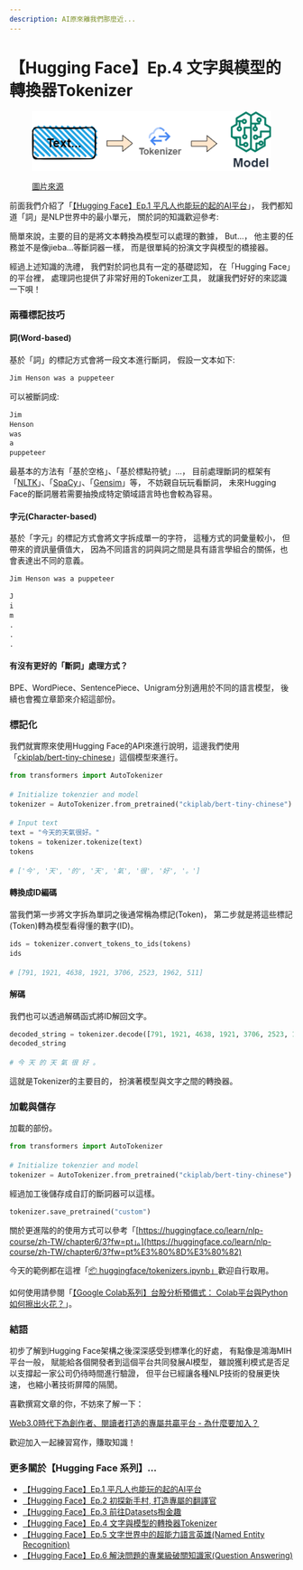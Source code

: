 ```yaml
---
description: AI原來離我們那麼近...
---
```


# 【Hugging Face】Ep.4 文字與模型的轉換器Tokenizer

<figure><img src="../.gitbook/assets/huggingface_tokenizer.drawio.png" alt=""><figcaption><p><a href="https://vocus.cc/article/64a34d8dfd8978000190e556">圖片來源</a></p></figcaption></figure>

前面我們介紹了「[【Hugging Face】Ep.1 平凡人也能玩的起的AI平台](https://www.potatomedia.co/s/aHvvQP3M)」， 我們都知道「詞」是NLP世界中的最小單元， 關於詞的知識歡迎參考:

簡單來說，主要的目的是將文本轉換為模型可以處理的數據， But…， 他主要的任務並不是像jieba…等斷詞器一樣， 而是很單純的扮演文字與模型的橋接器。

經過上述知識的洗禮， 我們對於詞也具有一定的基礎認知， 在「Hugging Face」的平台裡， 處理詞也提供了非常好用的Tokenizer工具， 就讓我們好好的來認識一下唄！

### 兩種標記技巧

#### 詞(Word-based)

基於「詞」的標記方式會將一段文本進行斷詞， 假設一文本如下:

```python
Jim Henson was a puppeteer
```

可以被斷詞成:

```python
Jim
Henson
was
a
puppeteer
```

最基本的方法有「基於空格」、「基於標點符號」…， 目前處理斷詞的框架有「[NLTK](https://www.nltk.org/)」、「[SpaCy](https://spacy.io/)」、「[Gensim](https://github.com/RaRe-Technologies/gensim)」等， 不妨親自玩玩看斷詞， 未來Hugging Face的斷詞層若需要抽換成特定領域語言時也會較為容易。

#### 字元(Character-based)

基於「字元」的標記方式會將文字拆成單一的字符， 這種方式的詞彙量較小， 但帶來的資訊量價值大， 因為不同語言的詞與詞之間是具有語言學組合的關係，也會表達出不同的意義。

```python
Jim Henson was a puppeteer
```

```python
J
i
m
.
.
.
```

#### 有沒有更好的「斷詞」處理方式？

BPE、WordPiece、SentencePiece、Unigram分別適用於不同的語言模型， 後續也會獨立章節來介紹這部份。

### 標記化

我們就實際來使用Hugging Face的API來進行說明，這邊我們使用「[ckiplab/bert-tiny-chinese](https://huggingface.co/ckiplab/bert-tiny-chinese)」這個模型來進行。

```python
from transformers import AutoTokenizer

# Initialize tokenzier and model
tokenizer = AutoTokenizer.from_pretrained("ckiplab/bert-tiny-chinese")

# Input text
text = "今天的天氣很好。"
tokens = tokenizer.tokenize(text)
tokens

# ['今', '天', '的', '天', '氣', '很', '好', '。']
```

#### 轉換成ID編碼

當我們第一步將文字拆為單詞之後通常稱為標記(Token)， 第二步就是將這些標記(Token)轉為模型看得懂的數字(ID)。

```python
ids = tokenizer.convert_tokens_to_ids(tokens)
ids

# [791, 1921, 4638, 1921, 3706, 2523, 1962, 511]
```

#### 解碼

我們也可以透過解碼函式將ID解回文字。

```python
decoded_string = tokenizer.decode([791, 1921, 4638, 1921, 3706, 2523, 1962, 511])
decoded_string

# 今 天 的 天 氣 很 好 。
```

這就是Tokenizer的主要目的， 扮演著模型與文字之間的轉換器。

### 加載與儲存

加載的部份。

```python
from transformers import AutoTokenizer

# Initialize tokenzier and model
tokenizer = AutoTokenizer.from_pretrained("ckiplab/bert-tiny-chinese")
```

經過加工後儲存成自訂的斷詞器可以這樣。

```python
tokenizer.save_pretrained("custom")
```

關於更進階的的使用方式可以參考「[https://huggingface.co/learn/nlp-course/zh-TW/chapter6/3?fw=pt」。](https://huggingface.co/learn/nlp-course/zh-TW/chapter6/3?fw=pt%E3%80%8D%E3%80%82)



今天的範例都在這裡「[📦 huggingface/tokenizers.ipynb」](https://github.com/weihanchen/google-colab-python-learn/blob/main/jupyter-examples/huggingface/tokenizers.ipynb)歡迎自行取用。

如何使用請參閱「[【Google Colab系列】台股分析預備式： Colab平台與Python如何擦出火花？](https://www.potatomedia.co/s/aNLHZe3S)」。

### 結語

初步了解到Hugging Face架構之後深深感受到標準化的好處， 有點像是鴻海MIH平台一般， 賦能給各個開發者到這個平台共同發展AI模型， 雖說獲利模式是否足以支撐起一家公司仍待時間進行驗證， 但平台已經讓各種NLP技術的發展更快速， 也縮小著技術屏障的隔閡。

喜歡撰寫文章的你，不妨來了解一下：

[Web3.0時代下為創作者、閱讀者打造的專屬共贏平台 - 為什麼要加入？](https://www.potatomedia.co/s/2PmFxsq)

歡迎加入一起練習寫作，賺取知識！



### 更多關於【Hugging Face 系列】…

* [【Hugging Face】Ep.1 平凡人也能玩的起的AI平台](https://vocus.cc/article/649d7961fd89780001b63b0a)
* [【Hugging Face】Ep.2 初探新手村, 打造專屬的翻譯官](https://vocus.cc/article/64a013ecfd89780001601391)
* [【Hugging Face】Ep.3 前往Datasets掏金趣](https://vocus.cc/article/64a2c62afd897800018a8185)
* [【Hugging Face】Ep.4 文字與模型的轉換器Tokenizer](https://vocus.cc/article/64a34d8dfd8978000190e556)
* [【Hugging Face】Ep.5 文字世界中的超能力語言英雄(Named Entity Recognition)](https://vocus.cc/article/64a42269fd89780001589eca)
* [【Hugging Face】Ep.6 解決問題的專業級破關知識家(Question Answering)](https://vocus.cc/article/64ad426cfd89780001f0f010)
